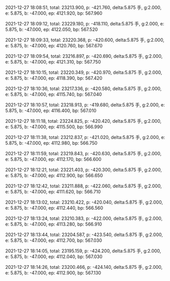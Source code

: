 2021-12-27 18:08:51, total: 23213.900, p: -421.760, delta:5.875 手, g:2.000, e: 5.875, b: -47.000, ep: 4121.920, bp: 567.960

2021-12-27 18:09:12, total: 23229.180, p: -418.110, delta:5.875 手, g:2.000, e: 5.875, b: -47.000, ep: 4122.050, bp: 567.520

2021-12-27 18:09:33, total: 23220.368, p: -420.600, delta:5.875 手, g:2.000, e: 5.875, b: -47.000, ep: 4120.760, bp: 567.670

2021-12-27 18:09:54, total: 23216.897, p: -420.690, delta:5.875 手, g:2.000, e: 5.875, b: -47.000, ep: 4121.310, bp: 567.750

2021-12-27 18:10:15, total: 23220.349, p: -420.970, delta:5.875 手, g:2.000, e: 5.875, b: -47.000, ep: 4118.390, bp: 567.420

2021-12-27 18:10:36, total: 23217.336, p: -420.580, delta:5.875 手, g:2.000, e: 5.875, b: -47.000, ep: 4115.740, bp: 567.040

2021-12-27 18:10:57, total: 23218.913, p: -419.680, delta:5.875 手, g:2.000, e: 5.875, b: -47.000, ep: 4116.400, bp: 567.010

2021-12-27 18:11:18, total: 23224.825, p: -420.420, delta:5.875 手, g:2.000, e: 5.875, b: -47.000, ep: 4115.500, bp: 566.990

2021-12-27 18:11:38, total: 23212.837, p: -421.020, delta:5.875 手, g:2.000, e: 5.875, b: -47.000, ep: 4112.980, bp: 566.750

2021-12-27 18:11:59, total: 23219.843, p: -420.630, delta:5.875 手, g:2.000, e: 5.875, b: -47.000, ep: 4112.170, bp: 566.600

2021-12-27 18:12:21, total: 23221.403, p: -420.300, delta:5.875 手, g:2.000, e: 5.875, b: -47.000, ep: 4112.900, bp: 566.650

2021-12-27 18:12:42, total: 23211.888, p: -422.060, delta:5.875 手, g:2.000, e: 5.875, b: -47.000, ep: 4111.620, bp: 566.710

2021-12-27 18:13:02, total: 23210.422, p: -420.040, delta:5.875 手, g:2.000, e: 5.875, b: -47.000, ep: 4112.440, bp: 566.560

2021-12-27 18:13:24, total: 23210.383, p: -422.000, delta:5.875 手, g:2.000, e: 5.875, b: -47.000, ep: 4113.280, bp: 566.910

2021-12-27 18:13:44, total: 23204.587, p: -423.540, delta:5.875 手, g:2.000, e: 5.875, b: -47.000, ep: 4112.700, bp: 567.030

2021-12-27 18:14:05, total: 23195.159, p: -424.200, delta:5.875 手, g:2.000, e: 5.875, b: -47.000, ep: 4112.040, bp: 567.030

2021-12-27 18:14:26, total: 23200.466, p: -424.140, delta:5.875 手, g:2.000, e: 5.875, b: -47.000, ep: 4112.900, bp: 567.130